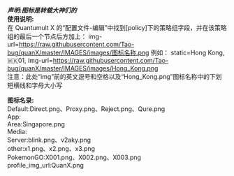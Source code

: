 ***声明:图标是转载大神们的***
<br/>
**使用说明:**<br/>
在 Quantumult X 的“配置文件-编辑”中找到[policy]下的策略组字段，并在该策略组的最后一个节点后方加上：
img-url=https://raw.githubusercontent.com/Tao-bug/quanX/master/IMAGES/images/图标名称.png
例如：
static=Hong Kong, 🇭🇰01, img-url=https://raw.githubusercontent.com/Tao-bug/quanX/master/IMAGES/images/Hong_Kong.png<br/>
注意：此处“img”前的英文逗号和空格以及“Hong_Kong.png”图标名称中的下划短横线和字母大小写
<br/>

**图标名录:**<br/>
Default:Direct.png、Proxy.png、Reject.png、Qure.png<br/>
App:<br/>
Area:Singapore.png<br/>
Media:<br/>
Server:blink.png、v2aky.png<br/>
other:x1.png、x2.png、x3.png<br/>
PokemonGO:X001.png、X002.png、X003.png<br/>
profile_img_url:QuanX.png<br/>
